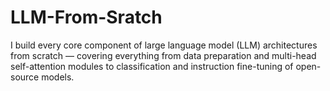 # LLM-From-Sratch
I build every core component of large language model (LLM) architectures from scratch — covering everything from data preparation and multi-head self-attention modules to classification and instruction fine-tuning of open-source models.
